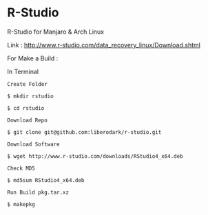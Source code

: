 # R-Studio
R-Studio for Manjaro &amp; Arch Linux

Link : http://www.r-studio.com/data_recovery_linux/Download.shtml

For Make a Build :

In Terminal
```
Create Folder

$ mkdir rstudio

$ cd rstudio

Download Repo

$ git clone git@github.com:liberodark/r-studio.git

Download Software

$ wget http://www.r-studio.com/downloads/RStudio4_x64.deb

Check MD5

$ md5sum RStudio4_x64.deb

Run Build pkg.tar.xz

$ makepkg
```
